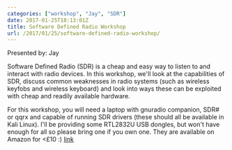 ```yaml
---
categories: ["workshop", "Jay", "SDR"]
date: 2017-01-25T18:13:01Z
title: Software Defined Radio Workshop
url: /2017/01/25/software-defined-radio-workshop/
---
```


Presented by: Jay

Software Defined Radio (SDR) is a cheap and easy way to listen to and interact with radio devices. In this workshop, we'll look at the capabilities of SDR, discuss common weaknesses in radio systems (such as wireless keyfobs and wireless keyboard) and look into ways these can be exploited with cheap and readily available hardware.

For this workshop, you will need a laptop with gnuradio companion, SDR# or qqrx and capable of running SDR drivers (these should all be available in Kali Linux). I'll be providing some RTL2832U USB dongles, but won't have enough for all so please bring one if you own one. They are available on Amazon for <£10 :) [link](https://www.amazon.co.uk/Digital-DVB-T-RTL2832U-FC0013B-Receiver/dp/B00NOP0P6W/ref=sr_1_1?ie=UTF8&qid=1480171062&sr=8-1&keywords=rtl2832u)

